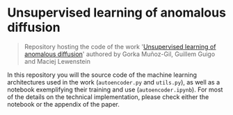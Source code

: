 # Unsupervised learning of anomalous diffusion

> Repository hosting the code of the work '<a href='https://arxiv.org/abs/xxxx.xxxxx'>Unsupervised learning of anomalous diffusion</a>' authored by Gorka Muñoz-Gil, Guillem Guigo and Maciej Lewenstein

In this repository you will the source code of the machine learning architectures used in the work (`autoencoder.py` and `utils.py`), as well as a notebook exemplifying their training and use (`autoencoder.ipynb`). For most of the details on the technical implementation, please check either the notebook or the appendix of the paper.
